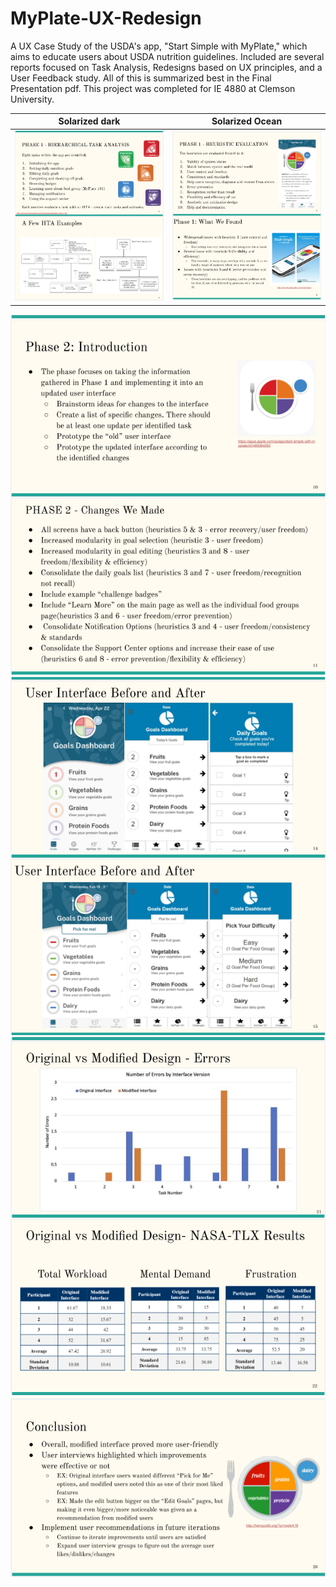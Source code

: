 # MyPlate-UX-Redesign

A UX Case Study of the USDA's app, "Start Simple with MyPlate," which aims to educate users about USDA nutrition guidelines. Included are several reports focused on Task Analysis, Redesigns based on UX principles, and a User Feedback study. All of this is summarized best in the Final Presentation pdf. This project was completed for IE 4880 at Clemson University.

Solarized dark             |  Solarized Ocean
:-------------------------:|:-------------------------:
![1-HTA-overview.PNG](https://github.com/StphnRssll/MyPlate-UX-Redesign/blob/main/screenshots/1-HTA-overview.PNG?raw=true)  |  ![2-Heuristic-Evaluation-Overview.PNG](https://github.com/StphnRssll/MyPlate-UX-Redesign/blob/main/screenshots/2-Heuristic-Evaluation-Overview.PNG?raw=true)


![3-Redesign-Introduction.PNG](https://github.com/StphnRssll/MyPlate-UX-Redesign/blob/main/screenshots/3-Redesign-Introduction.PNG?raw=true)
![4-Interface-Before-and-Afters.PNG](https://github.com/StphnRssll/MyPlate-UX-Redesign/blob/main/screenshots/4-Interface-Before-and-Afters.PNG?raw=true)
![5-Evaluating-Redesign.PNG](https://github.com/StphnRssll/MyPlate-UX-Redesign/blob/main/screenshots/5-Evaluating-Redesign.PNG?raw=true)
![6-Conclusion.PNG](https://github.com/StphnRssll/MyPlate-UX-Redesign/blob/main/screenshots/6-Conclusion.PNG?raw=true)
